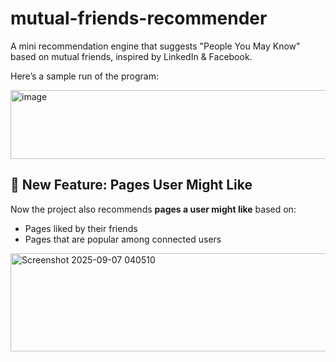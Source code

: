 # mutual-friends-recommender
A mini recommendation engine that suggests "People You May Know" based on mutual friends, inspired by LinkedIn &amp; Facebook.

Here’s a sample run of the program:
 
 <img width="1207" height="110" alt="image" src="https://github.com/user-attachments/assets/ba38a8cd-3cf6-43d1-bcdc-59f50d23dfae" />

 ## 📄 New Feature: Pages User Might Like
Now the project also recommends **pages a user might like** based on:
- Pages liked by their friends
- Pages that are popular among connected users

 <img width="1242" height="157" alt="Screenshot 2025-09-07 040510" src="https://github.com/user-attachments/assets/b7f9fe92-9cc7-4e00-87d3-1fcc11fb977b" />


